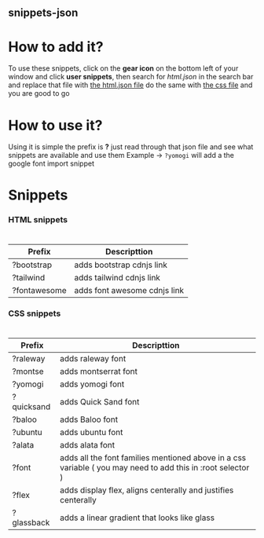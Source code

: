 ## snippets-json

# How to add it?

To use these snippets, click on the **gear icon** on the bottom left of your window
and click **user snippets**, then search for *html.json* in the search bar and replace that file with [the html.json file](/html.json) 
do the same with [the css file](/css.json) and you are good to go

# How to use it?

Using it is simple the prefix is **?** just read through that json file and see what snippets are available and use them
Example -> `?yomogi` will add a the google font import snippet

# Snippets

### HTML snippets
#

Prefix | Descripttion
-------|-----------
?bootstrap|adds bootstrap cdnjs link
?tailwind| adds tailwind cdnjs link
?fontawesome|adds font awesome cdnjs link

### CSS snippets
#

Prefix | Descripttion
-------|-----------
?raleway|adds raleway font
?montse| adds montserrat font
?yomogi | adds yomogi font
?quicksand|adds Quick Sand font
?baloo | adds Baloo font
?ubuntu | adds ubuntu font
?alata| adds alata font
?font | adds all the font families mentioned above in a css variable ( you may need to add this in :root selector )
?flex| adds display flex, aligns centerally and justifies centerally
?glassback| adds a linear gradient that looks like glass
